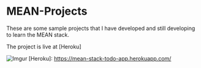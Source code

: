 # MEAN-Projects
These are some sample projects that I have developed and still developing to learn the MEAN stack.

The project is live at [Heroku]

![Imgur](http://i.imgur.com/iJNRiCg.png?1)
[Heroku]: https://mean-stack-todo-app.herokuapp.com/
